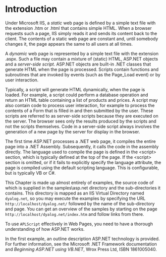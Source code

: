 <h1 class="heading"><span class="name">Introduction</span></h1>

Under Microsoft IIS, a *static* web page is defined by a simple text file with the extension .htm or .html that contains simple HTML. When a browser requests such a page, IIS simply reads it and sends its content back to the client. The contents of a static web page are constant and, until somebody changes it, the page appears the same to all users at all times.

A *dynamic* web page is represented by a simple text file with the extension .aspx. Such a file may contain a mixture of (static) HTML, ASP.NET objects and a *server-side script*. ASP.NET objects are built-in .NET classes that generate HTML when the page is processed. Scripts contain functions and subroutines that are invoked by events (such as the Page_Load event) or by user interaction.

Typically, a script will generate HTML dynamically, when the page is loaded. For example, a script could perform a database operation and return an HTML table containing a list of products and prices. A script may also contain code to process user interaction, for example to process the contents of a Form that is filled in and then submitted by the user. These scripts are referred to as server-side scripts because they are executed on the server. The browser sees only the results produced by the scripts and not the scripts themselves. Code in a server-side script always involves the generation of a new page by the server for display in the browser.

The first time ASP.NET processes a .NET web page, it compiles the entire page into a .NET Assembly. Subsequently, it calls the code in the assembly directly. The language used to compile the page is defined in the &lt;script&gt; section, which is typically defined at the top of the page. If the &lt;script&gt; section is omitted, or if it fails to explicitly specify the language attribute, the page is compiled using the default scripting language. This is configurable, but is typically VB or C#.

This Chapter is made up almost entirely of examples, the source code of which is supplied in the samples\asp.net directory and the sub-directories it contains. This directory is mapped as an IIS Virtual Directory named `dyalog.net`, so you may execute the examples by specifying the URL `http://localhost/dyalog.net/` followed by the name of the sub-directory and page. You can get an overview of the samples by starting on the page `http://localhost/dyalog.net/index.htm` and follow links from there.

To use `APLScript` effectively in Web Pages, you need to have a thorough understanding of how ASP.NET works.

In the first example, an outline description ASP.NET technology is provided. For further information, see the Microsoft .NET Framework documentation and *Beginning ASP.NET using VB.NET*, Wrox Press Ltd, ISBN 1861005040.
